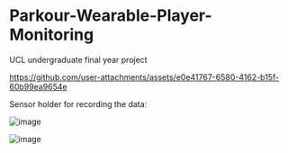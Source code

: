 # Parkour-Wearable-Player-Monitoring
UCL undergraduate final year project

https://github.com/user-attachments/assets/e0e41767-6580-4162-b15f-60b99ea9654e

Sensor holder for recording the data:

![image](https://github.com/user-attachments/assets/a0df2379-2467-4c26-a950-9e30199e1873)

![image](https://github.com/user-attachments/assets/8f53d61b-9b9c-4b44-b8c2-8a7553b01c73)
